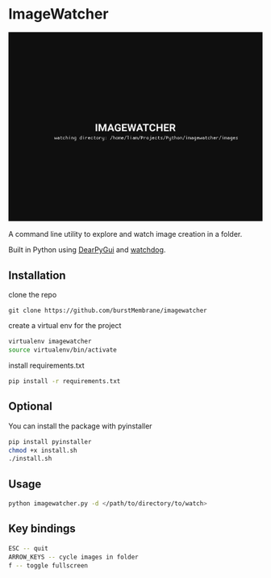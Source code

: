 # ImageWatcher

![ImageWatcher UI Preview](assets/preview.png)

A command line utility to explore and watch image creation in a folder.

Built in Python using [DearPyGui](https://github.com/hoffstadt/DearPyGui) and [watchdog](https://github.com/gorakhargosh/watchdog).

## Installation

clone the repo
```
git clone https://github.com/burstMembrane/imagewatcher
```


create a virtual env for the project

``` bash
virtualenv imagewatcher
source virtualenv/bin/activate
```

install requirements.txt

```bash
pip install -r requirements.txt
```

## Optional

You can install the package with pyinstaller
```bash
pip install pyinstaller
chmod +x install.sh
./install.sh
```

## Usage

```bash
python imagewatcher.py -d </path/to/directory/to/watch>
```

## Key bindings

```bash
ESC -- quit 
ARROW_KEYS -- cycle images in folder
f -- toggle fullscreen
```